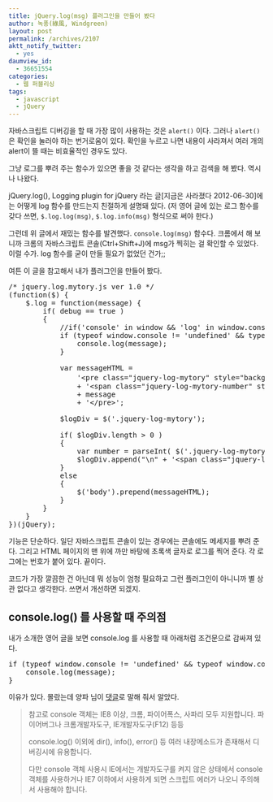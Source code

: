 ```yaml
---
title: jQuery.log(msg) 플러그인을 만들어 봤다
author: 녹풍(綠風, Windgreen)
layout: post
permalink: /archives/2107
aktt_notify_twitter:
  - yes
daumview_id:
  - 36651554
categories:
  - 웹 퍼블리싱
tags:
  - javascript
  - jQuery
---
```

자바스크립트 디버깅을 할 때 가장 많이 사용하는 것은 `alert()` 이다. 그러나 `alert()` 은 확인을 눌러야 하는 번거로움이 있다. 확인을 누르고 나면 내용이 사라져서 여러 개의 alert이 뜰 때는 비효율적인 경우도 있다.

그냥 로그를 뿌려 주는 함수가 있으면 좋을 것 같다는 생각을 하고 검색을 해 봤다. 역시나 나왔다.

jQuery.log(), Logging plugin for jQuery 라는 글[지금은 사라졌다 2012-06-30]에는 어떻게 log 함수를 만드는지 친절하게 설명돼 있다. (저 영어 글에 있는 로그 함수를 갖다 쓰면, `$.log.log(msg)`, `$.log.info(msg)` 형식으로 써야 한다.)

그런데 위 글에서 재밌는 함수를 발견했다. `console.log(msg)` 함수다. 크롬에서 해 보니까 크롬의 자바스크립트 콘솔(Ctrl+Shift+J)에 msg가 찍히는 걸 확인할 수 있었다. 이럴 수가. log 함수를 굳이 만들 필요가 없었던 건가;;

여튼 이 글을 참고해서 내가 플러그인을 만들어 봤다.

<pre class="brush:js">/* jquery.log.mytory.js ver 1.0 */
(function($) {
	$.log = function(message) {
		if( debug == true )
		{
			//if(&#039;console&#039; in window && &#039;log&#039; in window.console)
			if (typeof window.console != &#039;undefined&#039; && typeof window.console.log != &#039;undefined&#039;) {
				console.log(message);
			}

			var messageHTML =
				&#039;&lt;pre class="jquery-log-mytory" style="background-color:#000; color:#00ff00; padding:10px; font-size:16px; font-family: 나눔고딕코딩"&gt;&#039;
				+ &#039;&lt;span class="jquery-log-mytory-number" style="margin-right: 10px;"&gt;1&lt;/span&gt;&#039;
				+ message
				+ &#039;&lt;/pre&gt;&#039;;

			$logDiv = $(&#039;.jquery-log-mytory&#039;);

			if( $logDiv.length &gt; 0 )
			{
				var number = parseInt( $(&#039;.jquery-log-mytory-number:last&#039;).text() ) + 1;
				$logDiv.append("\n" + &#039;&lt;span class="jquery-log-mytory-number" style="margin-right: 10px;"&gt;&#039; + number + &#039;&lt;/span&gt;&#039; + message);
			}
			else
			{
				$(&#039;body&#039;).prepend(messageHTML);
			}
		}
	}
})(jQuery);</pre>

기능은 단순하다. 일단 자바스크립트 콘솔이 있는 경우에는 콘솔에도 메세지를 뿌려 준다. 그리고 HTML 페이지의 맨 위에 까만 바탕에 초록색 글자로 로그를 찍어 준다. 각 로그에는 번호가 붙어 있다. 끝이다.

코드가 가장 깔끔한 건 아닌데 뭐 성능이 엄청 필요하고 그런 플러그인이 아니니까 별 상관 없다고 생각한다. 쓰면서 개선하면 되겠지.

## console.log() 를 사용할 때 주의점

내가 소개한 영어 글을 보면 console.log 를 사용할 때 아래처럼 조건문으로 감싸져 있다.

<pre class="brush:js">if (typeof window.console != &#039;undefined&#039; && typeof window.console.log != &#039;undefined&#039;) {
	console.log(message);
}</pre>

이유가 있다. 몰랐는데 양파 님이 [댓글][1]로 말해 줘서 알았다.

> 참고로 console 객체는 IE8 이상, 크롬, 파이어폭스, 사파리 모두 지원합니다. 파이어버그나 크롬개발자도구, IE개발자도구(F12) 등등
> 
> console.log() 이외에 dir(), info(), error() 등 여러 내장메소드가 존재해서 디버깅시에 유용합니다.
> 
> 다만 console 객체 사용시 IE에서는 개발자도구를 켜지 않은 상태에서 console 객체를 사용하거나 IE7 이하에서 사용하게 되면 스크립트 에러가 나오니 주의해서 사용해야 합니다.

 [1]: #comment-2529